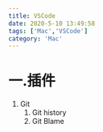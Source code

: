```yaml
---
title: VSCode
date: 2020-5-10 13:49:58
tags: ['Mac','VSCode']
category: 'Mac'
---
```


# 一.插件

1. Git
   1. Git history
   2. Git Blame